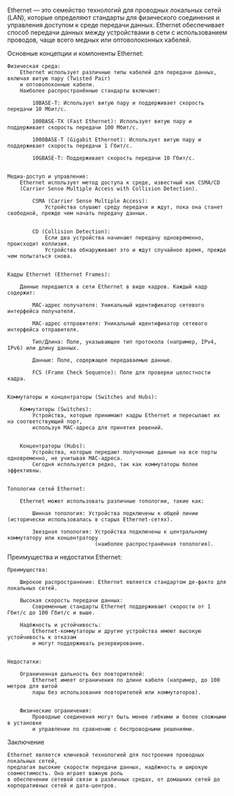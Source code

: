 Ethernet — это семейство технологий для проводных локальных сетей (LAN), которые определяют стандарты для 
физического соединения и управления доступом к среде передачи данных. Ethernet обеспечивает способ передачи данных между
устройствами в сети с использованием проводов, чаще всего медных или оптоволоконных кабелей.

Основные концепции и компоненты Ethernet:

    Физическая среда:
        Ethernet использует различные типы кабелей для передачи данных, включая витую пару (Twisted Pair) 
        и оптоволоконные кабели.
        Наиболее распространённые стандарты включают:

            10BASE-T: Использует витую пару и поддерживает скорость передачи 10 Мбит/с.

            100BASE-TX (Fast Ethernet): Использует витую пару и поддерживает скорость передачи 100 Мбит/с.

            1000BASE-T (Gigabit Ethernet): Использует витую пару и поддерживает скорость передачи 1 Гбит/с.

            10GBASE-T: Поддерживает скорость передачи 10 Гбит/с.


    Медиа-доступ и управление:
        Ethernet использует метод доступа к среде, известный как CSMA/CD 
        (Carrier Sense Multiple Access with Collision Detection).

            CSMA (Carrier Sense Multiple Access):
                Устройства слушают среду передачи и ждут, пока она станет свободной, прежде чем начать передачу данных.
            

            CD (Collision Detection):
                Если два устройства начинают передачу одновременно, происходит коллизия. 
                Устройства обнаруживают это и ждут случайное время, прежде чем попытаться снова.


    Кадры Ethernet (Ethernet Frames): 

        Данные передаются в сети Ethernet в виде кадров. Каждый кадр содержит:

            MAC-адрес получателя: Уникальный идентификатор сетевого интерфейса получателя.

            MAC-адрес отправителя: Уникальный идентификатор сетевого интерфейса отправителя.

            Тип/Длина: Поле, указывающее тип протокола (например, IPv4, IPv6) или длину данных.

            Данные: Поле, содержащее передаваемые данные.

            FCS (Frame Check Sequence): Поле для проверки целостности кадра.


    Коммутаторы и концентраторы (Switches and Hubs):

        Коммутаторы (Switches):
            Устройства, которые принимают кадры Ethernet и пересылают их на соответствующий порт, 
            используя MAC-адреса для принятия решений.


        Концентраторы (Hubs):
            Устройства, которые передают полученные данные на все порты одновременно, не учитывая MAC-адреса. 
            Сегодня используются редко, так как коммутаторы более эффективны.


    Топологии сетей Ethernet:

        Ethernet может использовать различные топологии, такие как:

            Шинная топология: Устройства подключены к общей линии (исторически использовалась в старых Ethernet-сетях).

            Звездная топология: Устройства подключены к центральному коммутатору или концентратору 
                                (наиболее распространённая топология).


Преимущества и недостатки Ethernet:
    
    Преимущества:

        Широкое распространение: Ethernet является стандартом де-факто для локальных сетей.
        
        Высокая скорость передачи данных: 
            Современные стандарты Ethernet поддерживают скорости от 1 Гбит/с до 100 Гбит/с и выше.

        Надёжность и устойчивость: 
            Ethernet-коммутаторы и другие устройства имеют высокую устойчивость к отказам 
            и могут поддерживать резервирование.


    Недостатки:

        Ограниченная дальность без повторителей:
            Ethernet имеет ограничения по длине кабеля (например, до 100 метров для витой 
            пары без использования повторителей или коммутаторов).


        Физические ограничения:
            Проводные соединения могут быть менее гибкими и более сложными в установке 
            и управлении по сравнению с беспроводными решениями.


Заключение

    Ethernet является ключевой технологией для построения проводных локальных сетей, 
    предлагая высокие скорости передачи данных, надёжность и широкую совместимость. Она играет важную роль 
    в обеспечении сетевой связи в различных средах, от домашних сетей до корпоративных сетей и дата-центров.
